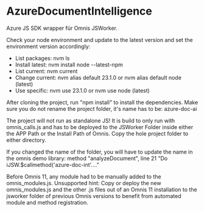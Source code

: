 # AzureDocumentIntelligence

Azure JS SDK wrapper für Omnis JSWorker.

Check your node environment and update to the latest version and set the environment version accordingly:

- List packages: nvm ls
- Install latest: nvm install node --latest-npm
- List current: nvm current
- Change current: nvm alias default 23.1.0 or nvm alias default node (latest)
- Use specific: nvm use 23.1.0 or nvm use node (latest)


After cloning the project, run "npm install" to install the dependencies.
Make sure you do not rename the project folder, it's name has to be: azure-doc-ai 

The project will not run as standalone JS! 
It is build to only run with omnis_calls.js and has to be deployed to the JSWorker Folder inside either the APP Path or the Install Path of Omnis.
Copy the hole project folder to either directory.

If you changed the name of the folder, you will have to update the name in the omnis demo library: method "analyzeDocument", line 21 "Do iJSW.$callmethod('azure-doc-int'...."

Before Omnis 11, any module had to be manually added to the omnis_modules.js.
Unsupported hint: Copy or deploy the new omnis_modules.js and the other .js files out of an Omnis 11 installation to the jsworker folder of previous Omnis versions to benefit from automated module and method registration.
